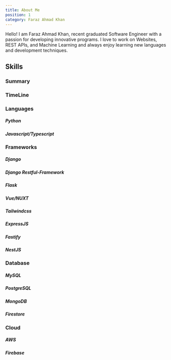 ```yaml
---
title: About Me
position: 1
category: Faraz Ahmad Khan
---
```


<codersrank-summary username="farazahmadkhan15"></codersrank-summary>

Hello! I am Faraz Ahmad Khan, recent graduated Software Engineer with a passion for developing innovative programs. I love to work on Websites, REST APIs, and Machine Learning and always enjoy learning new languages and development techniques.

<cta-button text="Get My Resume" link="https://drive.google.com/file/d/1KK5dfZx0lhr_v2D9FIGdYOy5xwWDNClk/view?usp=sharing"></cta-button>

## Skills

### Summary

<codersrank-skills-chart username="farazahmadkhan15" legend=true tooltip=true skills="JavaScript,Python, Vue, HTML, TypeScript, JSON, Jupyter Notebook,Dart" branding=false></codersrank-skills-chart>

### TimeLine

<codersrank-timeline username="farazahmadkhan15" branding=false type="technologies"></codersrank-timeline>

### Languages

##### Python

##### Javascript/Typescript

### Frameworks

##### Django

##### Django Restful-Framework

##### Flask

##### Vue/NUXT

##### Tailwindcss

##### ExpressJS

##### Fastify

##### NestJS

### Database

##### MySQL

##### PostgreSQL

##### MongoDB

##### Firestore

### Cloud

##### AWS

##### Firebase

